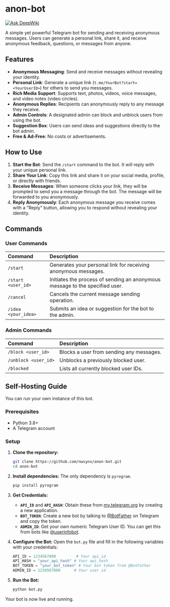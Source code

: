 # anon-bot
[![Ask DeepWiki](https://devin.ai/assets/askdeepwiki.png)](https://deepwiki.com/nwsynx/anon-bot)

A simple yet powerful Telegram bot for sending and receiving anonymous messages. Users can generate a personal link, share it, and receive anonymous feedback, questions, or messages from anyone.

## Features

- **Anonymous Messaging**: Send and receive messages without revealing your identity.
- **Personal Link**: Generate a unique link (`t.me/YourBot?start=<YourUserID>`) for others to send you messages.
- **Rich Media Support**: Supports text, photos, videos, voice messages, and video notes (video circles).
- **Anonymous Replies**: Recipients can anonymously reply to any message they receive.
- **Admin Controls**: A designated admin can block and unblock users from using the bot.
- **Suggestion Box**: Users can send ideas and suggestions directly to the bot admin.
- **Free & Ad-Free**: No costs or advertisements.

## How to Use

1.  **Start the Bot**: Send the `/start` command to the bot. It will reply with your unique personal link.
2.  **Share Your Link**: Copy this link and share it on your social media, profile, or directly with friends.
3.  **Receive Messages**: When someone clicks your link, they will be prompted to send you a message through the bot. The message will be forwarded to you anonymously.
4.  **Reply Anonymously**: Each anonymous message you receive comes with a "Reply" button, allowing you to respond without revealing your identity.

## Commands

### User Commands
| Command | Description |
| :--- | :--- |
| `/start` | Generates your personal link for receiving anonymous messages. |
| `/start <user_id>` | Initiates the process of sending an anonymous message to the specified user. |
| `/cancel` | Cancels the current message sending operation. |
| `/idea <your_idea>` | Submits an idea or suggestion for the bot to the admin. |

### Admin Commands
| Command | Description |
| :--- | :--- |
| `/block <user_id>` | Blocks a user from sending any messages. |
| `/unblock <user_id>` | Unblocks a previously blocked user. |
| `/blocked` | Lists all currently blocked user IDs. |

## Self-Hosting Guide

You can run your own instance of this bot.

### Prerequisites

-   Python 3.8+
-   A Telegram account

### Setup

1.  **Clone the repository:**
    ```sh
    git clone https://github.com/nwsynx/anon-bot.git
    cd anon-bot
    ```

2.  **Install dependencies:**
    The only dependency is `pyrogram`.
    ```sh
    pip install pyrogram
    ```

3.  **Get Credentials:**
    -   **`API_ID`** and **`API_HASH`**: Obtain these from [my.telegram.org](https://my.telegram.org) by creating a new application.
    -   **`BOT_TOKEN`**: Create a new bot by talking to [@BotFather](https://t.me/BotFather) on Telegram and copy the token.
    -   **`ADMIN_ID`**: Get your own numeric Telegram User ID. You can get this from bots like [@userinfobot](https://t.me/userinfobot).

4.  **Configure the Bot:**
    Open the `bot.py` file and fill in the following variables with your credentials:
    ```python
    API_ID = 1234567890         # Your api_id
    API_HASH = "your_api_hash" # Your api_hash
    BOT_TOKEN = "your_bot_token" # Your bot token from @BotFather
    ADMIN_ID = 1234567890      # Your user id
    ```

5.  **Run the Bot:**
    ```sh
    python bot.py
    ```

Your bot is now live and running.
